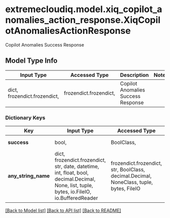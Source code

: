 # extremecloudiq.model.xiq_copilot_anomalies_action_response.XiqCopilotAnomaliesActionResponse

Copilot Anomalies Success Response

## Model Type Info
Input Type | Accessed Type | Description | Notes
------------ | ------------- | ------------- | -------------
dict, frozendict.frozendict,  | frozendict.frozendict,  | Copilot Anomalies Success Response | 

### Dictionary Keys
Key | Input Type | Accessed Type | Description | Notes
------------ | ------------- | ------------- | ------------- | -------------
**success** | bool,  | BoolClass,  | success value | [optional] 
**any_string_name** | dict, frozendict.frozendict, str, date, datetime, int, float, bool, decimal.Decimal, None, list, tuple, bytes, io.FileIO, io.BufferedReader | frozendict.frozendict, str, BoolClass, decimal.Decimal, NoneClass, tuple, bytes, FileIO | any string name can be used but the value must be the correct type | [optional]

[[Back to Model list]](../../README.md#documentation-for-models) [[Back to API list]](../../README.md#documentation-for-api-endpoints) [[Back to README]](../../README.md)


